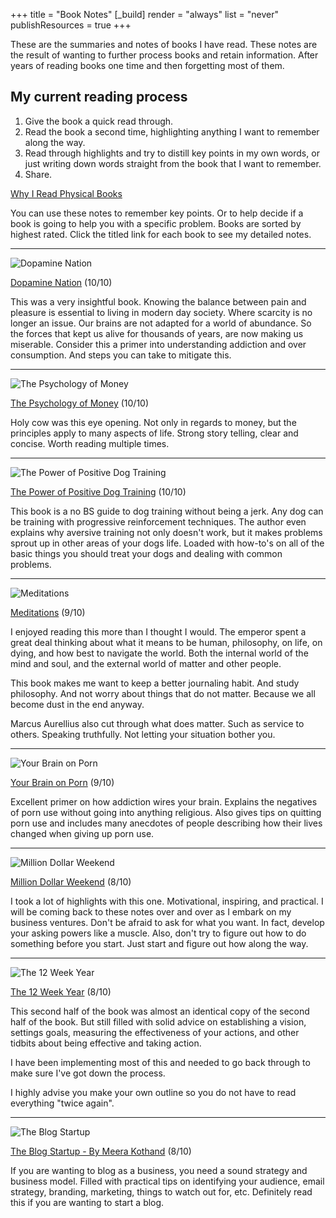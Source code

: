 +++
title = "Book Notes"
[_build]
  render = "always"
  list = "never"
  publishResources = true
+++


These are the summaries and notes of books I have read. These notes are the result of wanting to further process books and retain information. After years of reading books one time and then forgetting most of them. 

## My current reading process
1. Give the book a quick read through.
2. Read the book a second time, highlighting anything I want to remember along the way. 
3. Read through highlights and try to distill key points in my own words, or just writing down words straight from the book that I want to remember. 
4. Share.

[Why I Read Physical Books](Why%20I%20Read%20Physical%20Books.md)

You can use these notes to remember key points. Or to help decide if a book is going to help you with a specific problem. Books are sorted by highest rated. Click the titled link for each book to see my detailed notes. 

---

![Dopamine Nation](https://m.media-amazon.com/images/I/91lcJzqYNtL._SL1500_.jpg?classes=inline&height=175px)

[Dopamine Nation](/booknotes/Dopamine%20Nation.md) (10/10)

This was a very insightful book. Knowing the balance between pain and pleasure is essential to living in modern day society. Where scarcity is no longer an issue. Our brains are not adapted for a world of abundance. So the forces that kept us alive for thousands of years, are now making us miserable. Consider this a primer into understanding addiction and over consumption. And steps you can take to mitigate this. 

---
![The Psychology of Money](https://m.media-amazon.com/images/I/71aG0m9XRcL._SL1500_.jpg?classes=inline&height=175px)

[The Psychology of Money](/booknotes/The%20Psychology%20of%20Money.md) (10/10)

Holy cow was this eye opening. Not only in regards to money, but the principles apply to many aspects of life. Strong story telling, clear and concise. Worth reading multiple times. 

---

![The Power of Positive Dog Training](https://m.media-amazon.com/images/I/61fUL8I9owL._SL1500_.jpg?classes=inline&height=175px)

[The Power of Positive Dog Training](/booknotes/The%20Power%20of%20Positive%20Dog%20Training.md) (10/10)

This book is a no BS guide to dog training without being a jerk. Any dog can be training with progressive reinforcement techniques. The author even explains why aversive training not only doesn't work, but it makes problems sprout up in other areas of your dogs life. Loaded with how-to's on all of the basic things you should treat your dogs and dealing with common problems. 

---

![Meditations](https://m.media-amazon.com/images/I/512B-9yFgAL._SL1200_.jpg?classes=inline&height=175px)

[Meditations](Meditations.md) (9/10)

I enjoyed reading this more than I thought I would. The emperor spent a great deal thinking about what it means to be human, philosophy, on life, on dying, and how best to navigate the world. Both the internal world of the mind and soul, and the external world of matter and other people. 

This book makes me want to keep a better journaling habit. And study philosophy. And not worry about things that do not matter. Because we all become dust in the end anyway. 

Marcus Aurellius also cut through what does matter. Such as service to others. Speaking truthfully. Not letting your situation bother you. 

---

![Your Brain on Porn](https://m.media-amazon.com/images/I/611TBbtqJYL._SL1360_.jpg?classes=inline&height=175px)

[Your Brain on Porn](Your%20Brain%20on%20Porn.md) (9/10)

Excellent primer on how addiction wires your brain. Explains the negatives of porn use without going into anything religious. Also gives tips on quitting porn use and includes many anecdotes of people describing how their lives changed when giving up porn use. 

---

![Million Dollar Weekend](https://m.media-amazon.com/images/I/711Oi-AKX1L._SL1500_.jpg?classes=inline&height=175px)

[Million Dollar Weekend](/booknotes/Million%20Dollar%20Weekend.md) (8/10)

I took a lot of highlights with this one. Motivational, inspiring, and practical. I will be coming back to these notes over and over as I embark on my business ventures. Don't be afraid to ask for what you want. In fact, develop your asking powers like a muscle. Also, don't try to figure out how to do something before you start. Just start and figure out how along the way. 

---

![The 12 Week Year](https://m.media-amazon.com/images/I/71ZMsYuwELL._SL1500_.jpg?classes=inline&height=175px)

[The 12 Week Year](/booknotes/The%2012%20Week%20Year.md) (8/10)

This second half of the book was almost an identical copy of the second half of the book. But still filled with solid advice on establishing a vision, settings goals, measuring the effectiveness of your actions, and other tidbits about being effective and taking action. 

I have been implementing most of this and needed to go back through to make sure I've got down the process. 

I highly advise you make your own outline so you do not have to read everything "twice again". 

---

![The Blog Startup](https://m.media-amazon.com/images/I/61Lm6P0rPsL._SL1360_.jpg?classes=inline&height=175px)

[The Blog Startup - By Meera Kothand](/content/booknotes/The%20Blog%20Startup.md) (8/10)

If you are wanting to blog as a business, you need a sound strategy and business model. Filled with practical tips on identifying your audience, email strategy, branding, marketing, things to watch out for, etc. Definitely read this if you are wanting to start a blog.
